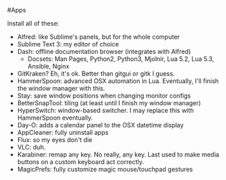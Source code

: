 #Apps

Install all of these:

* Alfred: like Sublime's panels, but for the whole computer
* Sublime Text 3: my editor of choice
* Dash: offline documentation browser (integrates with Alfred)
  * Docsets: Man Pages, Python2, Python3, Mjolnir, Lua 5.2, Lua 5.3, Ansible, Nginx
* GitKraken? Eh, it's ok. Better than gitgui or gitk I guess.
* HammerSpoon: advanced OSX automation in Lua. Eventually, I'll finish the window manager with this.
* Stay: save window positions when changing monitor configs
* BetterSnapTool: tiling (at least until I finish my window manager)
* HyperSwitch: window-based switcher. I may replace this with HammerSpoon eventually.
* Day-O: adds a calendar panel to the OSX datetime display
* AppCleaner: fully uninstall apps
* Flux: so my eyes don't die
* VLC: duh.
* Karabiner: remap any key. No really, any key. Last used to make media buttons on a custom keyboard act correctly.
* MagicPrefs: fully customize magic mouse/touchpad gestures